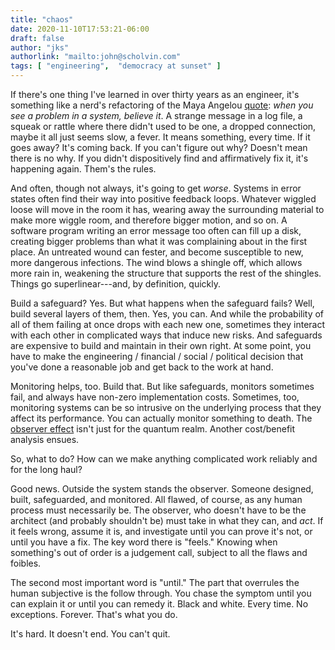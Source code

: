```yaml
---
title: "chaos"
date: 2020-11-10T17:53:21-06:00
draft: false
author: "jks"
authorlink: "mailto:john@scholvin.com"
tags: [ "engineering",  "democracy at sunset" ]
---
```


If there's one thing I've learned in over thirty years as an engineer, it's something like a nerd's refactoring of the Maya Angelou [quote](https://www.goodreads.com/quotes/335-when-someone-shows-you-who-they-are-believe-them-the): _when you see a problem in a system, believe it_. A strange message in a log file, a squeak or rattle where there didn't used to be one, a dropped connection, maybe it all just seems slow, a fever. It means something, every time. If it goes away? It's coming back. If you can't figure out why? Doesn't mean there is no why. If you didn't dispositively find and affirmatively fix it, it's happening again. Them's the rules.

And often, though not always, it's going to get _worse_. Systems in error states often find their way into positive feedback loops. Whatever wiggled loose will move in the room it has, wearing away the surrounding material to make more wiggle room, and therefore bigger motion, and so on. A software program writing an error message too often can fill up a disk, creating bigger problems than what it was complaining about in the first place. An untreated wound can fester, and become susceptible to new, more dangerous infections. The wind blows a shingle off, which allows more rain in, weakening the structure that supports the rest of the shingles. Things go superlinear---and, by definition, quickly.

Build a safeguard? Yes. But what happens when the safeguard fails? Well, build several layers of them, then. Yes, you can. And while the probability of all of them failing at once drops with each new one, sometimes they interact with each other in complicated ways that induce new risks. And safeguards are expensive to build and maintain in their own right. At some point, you have to make the engineering / financial / social / political decision that you've done a reasonable job and get back to the work at hand.

Monitoring helps, too. Build that. But like safeguards, monitors sometimes fail, and always have non-zero implementation costs. Sometimes, too, monitoring systems can be so intrusive on the underlying process that they affect its performance. You can actually monitor something to death. The [observer effect](https://en.wikipedia.org/wiki/Observer_effect_(physics)) isn't just for the quantum realm. Another cost/benefit analysis ensues.

So, what to do? How can we make anything complicated work reliably and for the long haul? 

Good news. Outside the system stands the observer. Someone designed, built, safeguarded, and monitored. All flawed, of course, as any human process must necessarily be. The observer, who doesn't have to be the architect (and probably shouldn't be) must take in what they can, and _act_. If it feels wrong, assume it is, and investigate until you can prove it's not, or until you have a fix. The key word there is "feels." Knowing when something's out of order is a judgement call, subject to all the flaws and foibles. 

The second most important word is "until." The part that overrules the human subjective is the follow through. You chase the symptom until you can explain it or until you can remedy it. Black and white. Every time. No exceptions. Forever. That's what you do.

It's hard. It doesn't end. You can't quit.
